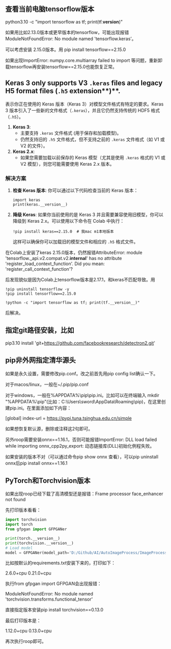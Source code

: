 ## 查看当前电脑tensorflow版本

python3.10 -c "import tensorflow as tf; print(tf.__version__)"

如果用比如2.13.0版本或更早版本的tensorflow，可能出现报错ModuleNotFoundError: No module named 'tensorflow.keras’。

可以考虑安装 2.15.0版本。用 pip install tensorflow==2.15.0

如果出现ImportError: numpy.core.multiarray failed to import 等问题，重新卸载tensorflow再安装tensorflow==2.15.0也能恢复正常。

## Keras **3** only supports V3  `.keras` files and legacy H5 format files **(**`.h5` extension**)**.

表示你正在使用的 Keras 版本（Keras 3）对模型文件格式有特定的要求。Keras 3 版本引入了一些新的文件格式（`.keras`），并且它仍然支持传统的 HDF5 格式（`.h5`）。

1. **Keras 3**:
   - 主要支持 `.keras` 文件格式 (用于保存和加载模型)。
   - 仍然支持旧的 `.h5` 文件格式，但不支持之前的 `.keras` 文件格式（如 V1 或 V2 的文件）。
2. **Keras 2.x**:
   - 如果您需要加载以前保存的 Keras 模型（尤其是使用 `.keras` 格式的 V1 或 V2 模型），则您可能需要使用 Keras 2.x 版本。

### 解决方案

1. **检查 Keras 版本**: 你可以通过以下代码检查当前的 Keras 版本：
   
   ```
   import keras
   print(keras.__version__)
   ```

2. **降级 Keras**: 如果你当前使用的是 Keras 3 并且需要兼容使用旧模型，你可以降级到 Keras 2.x。可以使用以下命令在 Colab 中执行：
   
   ```
   !pip install keras==2.15.0  # 我mac m1本地版本
   ```
   
   这样可以确保你可以加载旧的模型文件和相应的 `.h5` 格式文件。

在Colab上安装了keras 2.15.0版本，仍然报错AttributeError: module 'tensorflow._api.v2.compat.v2.__internal__' has no attribute 'register_load_context_function'. Did you mean: 'register_call_context_function'?

后发现貌似是因为Colab上tensorflow版本是2.17.1，和keras不匹配导致。用

```shell
!pip uninstall tensorflow -y
!pip install tensorflow==2.15.0

!python -c "import tensorflow as tf; print(tf.__version__)"
```

后解决。

## 指定git路径安装，比如

pip3.10 install 'git+https://github.com/facebookresearch/detectron2.git'

## pip非外网指定清华源头

如果是永久设置，需要修改pip.conf。改之前首先用pip config list确认一下。

对于macos/linux，一般在~/.pip/pip.conf

对于windows，一般在%APPDATA%\pip\pip.ini。比如可以在终端输入 mkdir "%APPDATA%\pip"(比如：C:\Users\sword\AppData\Roaming\pip)，在这里创建pip.ini。在里面添加如下内容：

[global]
index-url = https://pypi.tuna.tsinghua.edu.cn/simple

如果想恢复默认源，删除或注释这2句即可。

另外roop需要安装onnx==1.16.1，否则可能报错ImportError: DLL load failed while importing onnx_cpp2py_export: 动态链接库(DLL)初始化例程失败。

如果安装的版本不对（可以通过命令pip show onnx  查看），可以pip uninstall onnx后pip install onnx==1.16.1



## PyTorch和Torchvision版本

如果出现roop已经下载了高清模型还是报错：Frame processor face_enhancer not found

先打印版本看看： 

```python
import torchvision
import torch
from gfpgan import GFPGANer

print(torch.__version__)  
print(torchvision.__version__)
# Load model
model = GFPGANer(model_path='D:/Github/AI/AutoImageProcess/ImageProcess/models/GFPGANv1.4.pth', upscale=2)
```

比如按默认的requirements.txt安装下来的，打印如下：

2.6.0+cpu
0.21.0+cpu

执行from gfpgan import GFPGAN会出现报错：

ModuleNotFoundError: No module named 'torchvision.transforms.functional_tensor'



直接指定版本安装pip install torchvision==0.13.0

最后打印版本是：

1.12.0+cpu
0.13.0+cpu

再次执行roop即可。
